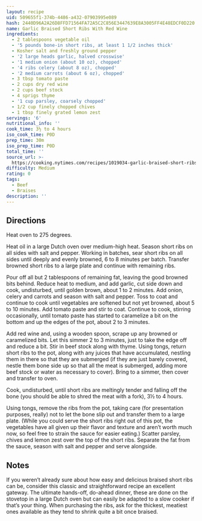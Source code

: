 ```yaml
---
layout: recipe
uid: 509655f1-374b-4486-a432-07903995e089
hash: 2440D96A2A26D8FFD71564FA72A5C2C856E3447639E8A3005FF4E48EDCF0D220
name: Garlic Braised Short Ribs With Red Wine
ingredients:
  - 2 tablespoons vegetable oil
  - '5 pounds bone-in short ribs, at least 1 1/2 inches thick'
  - Kosher salt and freshly ground pepper
  - '2 large heads garlic, halved crosswise'
  - '1 medium onion (about 10 oz), chopped'
  - '4 ribs celery (about 8 oz), chopped'
  - '2 medium carrots (about 6 oz), chopped'
  - 3 tbsp tomato paste
  - 2 cups dry red wine
  - 2 cups beef stock
  - 4 sprigs thyme
  - '1 cup parsley, coarsely chopped'
  - 1/2 cup finely chopped chives
  - 1 tbsp finely grated lemon zest
servings: '6'
nutritional_info: ''
cook_time: 3½ to 4 hours
iso_cook_time: P0D
prep_time: 30m
iso_prep_time: P0D
total_time: ''
source_url: >-
  https://cooking.nytimes.com/recipes/1019034-garlic-braised-short-ribs-with-red-wine?em_pos=medium&emc=edit_ck_20180331&nl=cooking&nl_art=2&nlid=69407429emc%3Dedit_ck_20180331&ref=headline&te=1&login=email
difficulty: Medium
rating: 0
tags:
  - Beef
  - Braises
description: ''
---
```

## Directions

Heat oven to 275 degrees. 

Heat oil in a large Dutch oven over medium-high heat. Season short ribs on all sides with salt and pepper. Working in batches, sear short ribs on all sides until deeply and evenly browned, 6 to 8 minutes per batch. Transfer browned short ribs to a large plate and continue with remaining ribs.

Pour off all but 2 tablespoons of remaining fat, leaving the good browned bits behind. Reduce heat to medium, and add garlic, cut side down and cook, undisturbed, until golden brown, about 1 to 2 minutes. Add onion, celery and carrots and season with salt and pepper. Toss to coat and continue to cook until vegetables are softened but not yet browned, about 5 to 10 minutes. Add tomato paste and stir to coat. Continue to cook, stirring occasionally, until tomato paste has started to caramelize a bit on the bottom and up the edges of the pot, about 2 to 3 minutes.

Add red wine and, using a wooden spoon, scrape up any browned or caramelized bits. Let this simmer 2 to 3 minutes, just to take the edge off and reduce a bit. Stir in beef stock along with thyme. Using tongs, return short ribs to the pot, along with any juices that have accumulated, nestling them in there so that they are submerged (if they are just barely covered, nestle them bone side up so that all the meat is submerged, adding more beef stock or water as necessary to cover). Bring to a simmer, then cover and transfer to oven.

Cook, undisturbed, until short ribs are meltingly tender and falling off the bone (you should be able to shred the meat with a fork), 3½ to 4 hours.

Using tongs, remove the ribs from the pot, taking care (for presentation purposes, really) not to let the bone slip out and transfer them to a large plate. (While you could serve the short ribs right out of this pot, the vegetables have all given up their flavor and texture and aren’t worth much now, so feel free to strain the sauce for easier eating.) Scatter parsley, chives and lemon zest over the top of the short ribs. Separate the fat from the sauce, season with salt and pepper and serve alongside.
## Notes

If you weren’t already sure about how easy and delicious braised short ribs can be, consider this classic and straightforward recipe an excellent gateway. The ultimate hands-off, do-ahead dinner, these are done on the stovetop in a large Dutch oven but can easily be adapted to a slow cooker if that’s your thing. When purchasing the ribs, ask for the thickest, meatiest ones available as they tend to shrink quite a bit once braised.

